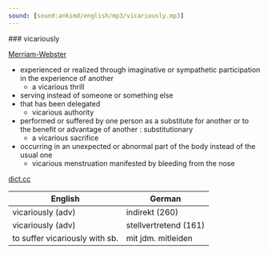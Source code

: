 ```yaml
---
sound: [sound:ankimd/english/mp3/vicariously.mp3]
---
```


\### vicariously

[Merriam-Webster](https://www.merriam-webster.com/dictionary/vicariously)

- experienced or realized through imaginative or sympathetic participation in the experience of another
    - a vicarious thrill
- serving instead of someone or something else
- that has been delegated
    - vicarious authority
- performed or suffered by one person as a substitute for another or to the benefit or advantage of another : substitutionary
    - a vicarious sacrifice
- occurring in an unexpected or abnormal part of the body instead of the usual one
    - vicarious menstruation manifested by bleeding from the nose

[dict.cc](https://www.dict.cc/vicariously)

| English        | German       |
| -------------- | ------------ |
| vicariously (adv) | indirekt (260) |
| vicariously (adv) | stellvertretend (161) |
| to suffer vicariously with sb. | mit jdm. mitleiden |
